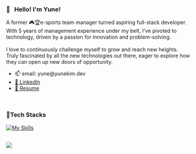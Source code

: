 <H3>🍰 &nbsp; Hello! I'm Yune!</H3>
<p align="left">A former 🎮🏆e-sports team manager turned aspiring full-stack developer. </br>
With 5 years of management experience under my belt, I've pivoted to technology, driven by a passion for innovation and problem-solving. </br></br>
I love to continuously challenge myself to grow and reach new heights. </br>
Truly fascinated by all the new technologies out there, eager to explore how they can open up new doors of opportunity.
</p>

<ul>
  <li>
    📫 email: yune@yunekim.dev
  </li>
  <li>
    <a href="https://www.linkedin.com/in/yunekimdev">📎 LinkedIn</a>
  </li>
  <li>
    <a href="https://yunekim.github.io/bug-wars-client/resumes/Yune_Kim_Resume.pdf">📝 Resume</a>
  </li>
</ul>
</br>
<h3>🍫Tech Stacks</h3>

[![My Skills](https://skillicons.dev/icons?i=java,spring,postgresql,js,vue,html,css,ps,vscode,idea)](https://skillicons.dev)

</br>
<a href="https://github.com/anuraghazra/convoychat">
  <img align="center" src="https://github-readme-stats.vercel.app/api/top-langs/?username=yuneKim&theme=bear&layout=compact&hide=python,php" />
</a>
